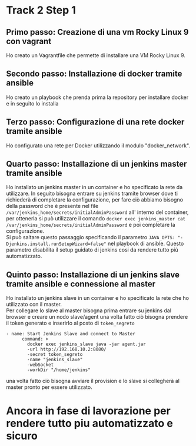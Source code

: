 # Track 2 Step 1
## Primo passo: Creazione di una vm Rocky Linux 9 con vagrant
Ho creato un Vagrantfile che permette di installare una VM Rocky Linux 9.

## Secondo passo: Installazione di docker tramite ansible
Ho creato un playbook che prenda prima la repository per installare docker e in seguito lo installa

## Terzo passo: Configurazione di una rete docker tramite ansible
Ho configurato una rete per Docker utilizzando il modulo "docker_network".

## Quarto passo: Installazione di un jenkins master tramite ansible
Ho installato un jenkins master in un container e ho specificato la rete da utilizzare. In seguito bisogna entrare su jenkins tramite browser dove ti richiederà di completare la configurazione, per fare ciò abbiamo bisogno della password che è presente nel file `/var/jenkins_home/secrets/initialAdminPassword` all' interno del container, per ottenerla si può utilizzare il comando `docker exec jenkins_master cat /var/jenkins_home/secrets/initialAdminPassword` e poi completare la configurazione.  
Si può saltare questo passaggio specificando il parametro `JAVA_OPTS: "-Djenkins.install.runSetupWizard=false"` nel playbook di ansible. Questo parametro disabilita il setup guidato di jenkins cosi da rendere tutto più automatizzato.

## Quinto passo: Installazione di un jenkins slave tramite ansible e connessione al master
Ho installato un jenkins slave in un container e ho specificato la rete che ho utilizzato con il master.  
Per collegare lo slave al master bisogna prima entrare su jenkins dal browser e creare un nodo slave/agent una volta fatto ciò bisogna prendere il token generato e inserirlo al posto di  `token_segreto`
``` 
- name: Start Jenkins Slave and connect to Master
      command: >
        docker exec jenkins_slave java -jar agent.jar
        -url http://192.168.10.2:8080/
        -secret token_segreto
        -name "jenkins_slave"
        -webSocket
        -workDir "/home/jenkins"
```
una volta fatto ciò bisogna avviare il provision e lo slave si collegherà al master pronto per essere utilizzato.
# Ancora in fase di lavorazione per rendere tutto piu automatizzato e sicuro
